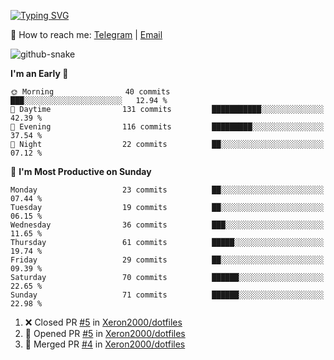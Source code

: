 [![Typing SVG](https://readme-typing-svg.demolab.com?font=Fira+Code&pause=1000&width=435&lines=%F0%9F%91%8B+Hi%2C+I'm+Xeron)](https://git.io/typing-svg)

📮️ How to reach me: [Telegram](https://t.me/Xeron23) | [Email](mailto:cw48565@gmail.com)

<picture>
  <source media="(prefers-color-scheme: dark)" srcset="https://github.com/Xeron2000/Xeron2000/blob/output/github-contribution-grid-snake-dark.svg" />
  <source media="(prefers-color-scheme: light)" srcset="https://github.com/Xeron2000/Xeron2000/blob/output/github-contribution-grid-snake.svg" />
  <img alt="github-snake" src="github-snake.svg" />
</picture>

<!--START_SECTION:waka-->
**I'm an Early 🐤** 

```text
🌞 Morning                40 commits          ███░░░░░░░░░░░░░░░░░░░░░░   12.94 % 
🌆 Daytime                131 commits         ███████████░░░░░░░░░░░░░░   42.39 % 
🌃 Evening                116 commits         █████████░░░░░░░░░░░░░░░░   37.54 % 
🌙 Night                  22 commits          ██░░░░░░░░░░░░░░░░░░░░░░░   07.12 % 
```
📅 **I'm Most Productive on Sunday** 

```text
Monday                   23 commits          ██░░░░░░░░░░░░░░░░░░░░░░░   07.44 % 
Tuesday                  19 commits          ██░░░░░░░░░░░░░░░░░░░░░░░   06.15 % 
Wednesday                36 commits          ███░░░░░░░░░░░░░░░░░░░░░░   11.65 % 
Thursday                 61 commits          █████░░░░░░░░░░░░░░░░░░░░   19.74 % 
Friday                   29 commits          ██░░░░░░░░░░░░░░░░░░░░░░░   09.39 % 
Saturday                 70 commits          ██████░░░░░░░░░░░░░░░░░░░   22.65 % 
Sunday                   71 commits          ██████░░░░░░░░░░░░░░░░░░░   22.98 % 
```



<!--END_SECTION:waka-->

<!--START_SECTION:activity-->
1. ❌ Closed PR [#5](https://github.com/Xeron2000/dotfiles/pull/5) in [Xeron2000/dotfiles](https://github.com/Xeron2000/dotfiles)
2. 💪 Opened PR [#5](https://github.com/Xeron2000/dotfiles/pull/5) in [Xeron2000/dotfiles](https://github.com/Xeron2000/dotfiles)
3. 🎉 Merged PR [#4](https://github.com/Xeron2000/dotfiles/pull/4) in [Xeron2000/dotfiles](https://github.com/Xeron2000/dotfiles)
<!--END_SECTION:activity-->
